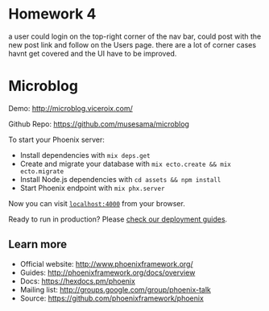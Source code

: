 # Homework 4
a user could login on the top-right corner of the nav bar, could post with the new post link and follow on the Users page.
there are a lot of corner cases havnt get covered and the UI have to be improved.

# Microblog

Demo:
http://microblog.viceroix.com/

Github Repo:
https://github.com/musesama/microblog


To start your Phoenix server:

  * Install dependencies with `mix deps.get`
  * Create and migrate your database with `mix ecto.create && mix ecto.migrate`
  * Install Node.js dependencies with `cd assets && npm install`
  * Start Phoenix endpoint with `mix phx.server`

Now you can visit [`localhost:4000`](http://localhost:4000) from your browser.

Ready to run in production? Please [check our deployment guides](http://www.phoenixframework.org/docs/deployment).

## Learn more

  * Official website: http://www.phoenixframework.org/
  * Guides: http://phoenixframework.org/docs/overview
  * Docs: https://hexdocs.pm/phoenix
  * Mailing list: http://groups.google.com/group/phoenix-talk
  * Source: https://github.com/phoenixframework/phoenix
